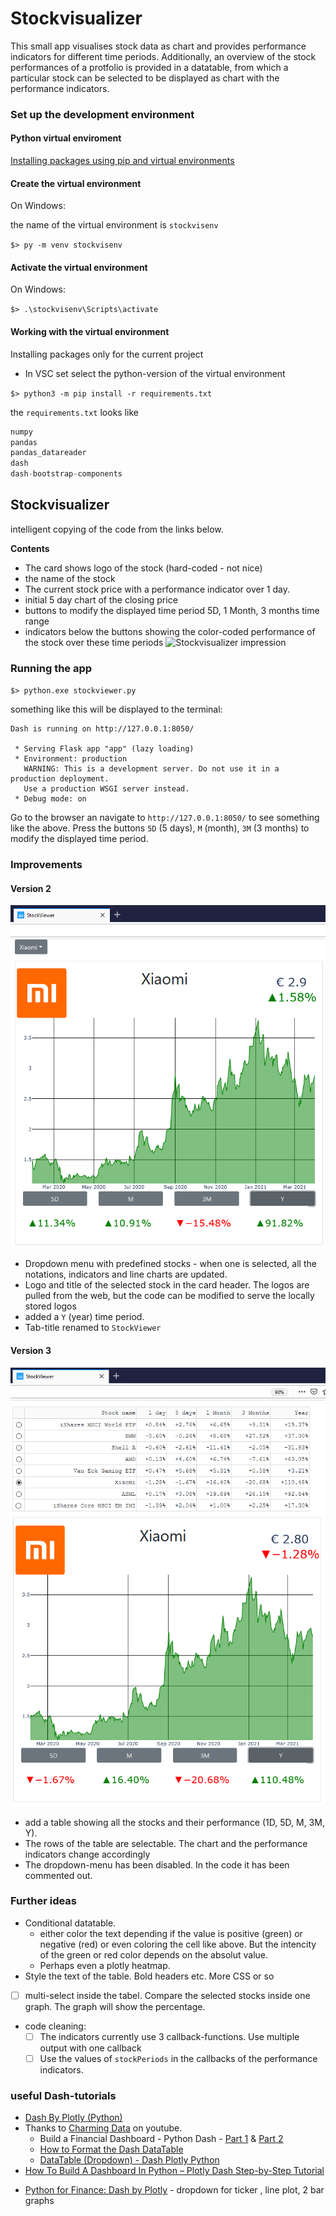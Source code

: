 # Stockvisualizer

This small app visualises stock data as chart and provides performance indicators for different time periods. Additionally, an overview of the stock performances of a protfolio is provided in a datatable, from which a particular stock can be selected to be displayed as chart with the performance indicators.


### Set up the development environment 
#### Python virtual enviroment

[Installing packages using pip and virtual environments](https://packaging.python.org/guides/installing-using-pip-and-virtual-environments/)

#### **Create the virtual environment**

On Windows:

the name of the virtual environment is `stockvisenv`

`$> py -m venv stockvisenv`

#### **Activate the virtual environment**

 On Windows:

`$> .\stockvisenv\Scripts\activate`

#### **Working with the virtual environment**

Installing packages only for the current project
* In VSC set select the python-version of the virtual environment

`$> python3 -m pip install -r requirements.txt`

the `requirements.txt` looks like
~~~python
numpy
pandas
pandas_datareader
dash
dash-bootstrap-components
~~~

## Stockvisualizer

intelligent copying of the code from the links below.


**Contents**
* The card shows logo of the stock (hard-coded - not nice)
* the name of the stock
* The current stock price with a performance indicator over 1 day.
* initial 5 day chart of the closing price 
* buttons to modify the displayed time period 5D, 1 Month, 3 months time range
* indicators below the buttons showing the color-coded performance of the stock over these time periods
![Stockvisualizer impression](./assets/Stockvisualizer_impression.png)

### Running the app

`$> python.exe stockviewer.py`

something like this will be displayed to the terminal:
~~~
Dash is running on http://127.0.0.1:8050/

 * Serving Flask app "app" (lazy loading)
 * Environment: production
   WARNING: This is a development server. Do not use it in a production deployment.
   Use a production WSGI server instead.
 * Debug mode: on
~~~

Go to the browser an navigate to `http://127.0.0.1:8050/` to see something like the above. Press the buttons `5D` (5 days), `M` (month), `3M` (3 months) to modify the displayed time period.

### Improvements 

#### Version 2
![Stockvisualizer impression](./assets/StockViewer_impression_V2.png)

* Dropdown menu with predefined stocks  - when one is selected, all the notations, indicators and line charts are updated.
* Logo and title of the selected stock in the card header. The logos are pulled from the web, but the code can be modified to serve the locally stored logos 
* added a `Y` (year) time period.
* Tab-title renamed to `StockViewer`

#### Version 3
![Stockvisualizer impression](./assets/StockViewer_impression_V3.png)

* add a table showing all the stocks and their performance (1D, 5D, M, 3M, Y).
* The rows of the table are selectable. The chart and the performance indicators change accordingly 
* The dropdown-menu has been disabled. In the code it has been commented out. 

### Further ideas
- Conditional datatable. 
   * either color the text depending if the value is positive (green) or negative (red) or even coloring the cell like above. But the intencity of the green or red color depends on the absolut value.
   * Perhaps even a plotly heatmap.
- Style the text of the table. Bold headers etc. More CSS or so
- [ ] multi-select inside the tabel. Compare the selected stocks inside one graph. The graph will show the percentage.  
- code cleaning: 
   - [ ] The indicators currently use 3 callback-functions. Use multiple output with one callback
   - [ ] Use the values of `stockPeriods` in the callbacks of the performance indicators.

### useful Dash-tutorials

- [Dash By Plotly (Python)](https://www.youtube.com/playlist?list=PLCDERj-IUIFCaELQ2i7AwgD2M6Xvc4Slf)
- Thanks to [Charming Data](https://www.youtube.com/channel/UCqBFsuAz41sqWcFjZkqmJqQ) on youtube.
   - Build a Financial Dashboard - Python Dash - [Part 1](https://www.youtube.com/watch?v=iOkMaeU8dqE) & [Part 2](https://www.youtube.com/watch?v=catwYsqkhqY)
   - [How to Format the Dash DataTable](https://www.youtube.com/watch?v=S8ZcErBpfYE)
   - [DataTable (Dropdown) - Dash Plotly Python](https://www.youtube.com/watch?v=dgV3GGFMcTc)
- [How To Build A Dashboard In Python – Plotly Dash Step-by-Step Tutorial](https://www.statworx.com/de/blog/how-to-build-a-dashboard-in-python-plotly-dash-step-by-step-tutorial/)

* [Python for Finance: Dash by Plotly](https://towardsdatascience.com/python-for-finance-dash-by-plotly-ccf84045b8be) - dropdown for ticker , line plot, 2 bar graphs
